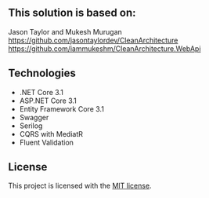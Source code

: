 ## This solution is based on:

Jason Taylor and Mukesh Murugan
<br/>
https://github.com/jasontaylordev/CleanArchitecture
<br/>
https://github.com/iammukeshm/CleanArchitecture.WebApi

## Technologies
* .NET Core 3.1
* ASP.NET Core 3.1
* Entity Framework Core 3.1
* Swagger
* Serilog
* CQRS with MediatR
* Fluent Validation

## License

This project is licensed with the [MIT license](LICENSE).
